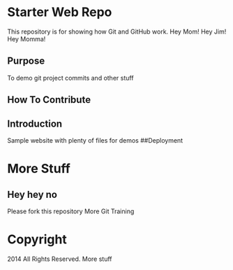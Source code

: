 # Starter Web Repo

This repository is for showing how Git and GitHub work. Hey Mom! Hey Jim!
Hey Momma!

## Purpose
To demo git project commits
and other stuff

## How To Contribute
## Introduction
Sample website with plenty of files for demos
##Deployment
# More Stuff
## Hey hey no

Please fork this repository 
More Git Training

# Copyright

2014 All Rights Reserved. More stuff